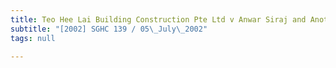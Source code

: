 ```yaml
---
title: Teo Hee Lai Building Construction Pte Ltd v Anwar Siraj and Another
subtitle: "[2002] SGHC 139 / 05\_July\_2002"
tags: null

---
```


